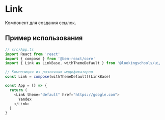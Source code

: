 # Link

Компонент для создания ссылок.

## Пример использования

```js
// src/App.ts
import React from 'react'
import { compose } from '@bem-react/core'
import { Link as LinkBase, withThemeDefault } from '@lookingschools/ui/Link'

// Композиция из различных модификаторов
const Link = compose(withThemeDefault)(LinkBase)

const App = () => {
  return (
    <Link theme="default" href="https://google.com">
      Yandex
    </Link>
  )
}
```
